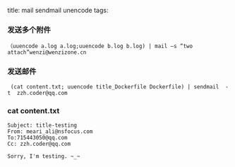 title: mail sendmail unencode
tags: 

### 发送多个附件

    （uuencode a.log a.log;uuencode b.log b.log) | mail –s “two attach”wenzi@wenzizone.cn

### 发送邮件
     (cat content.txt; uuencode title_Dockerfile Dockerfile) | sendmail  -t  zzh.coder@qq.com

### cat content.txt

    Subject: title-testing
    From: meari_ali@nsfocus.com
    To:715443050@qq.com
    Cc: zzh.coder@qq.com

    Sorry, I'm testing. ~_~
